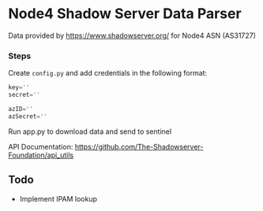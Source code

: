 # Node4 Shadow Server Data Parser
Data provided by https://www.shadowserver.org/ for Node4 ASN (AS31727)

### Steps
Create ``` config.py ``` and add credentials in the following format:
``` python
key=''
secret=''

azID=''
azSecret=''

```

Run app.py to download data and send to sentinel

API Documentation: https://github.com/The-Shadowserver-Foundation/api_utils

## Todo
+ Implement IPAM lookup  
